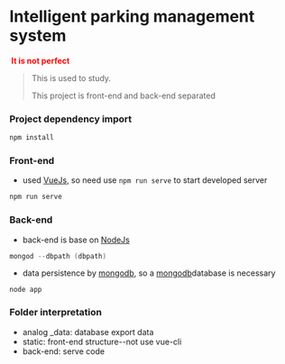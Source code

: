 # Intelligent parking management system

<span style="color: red;font-weight: 700; text-aglin: center;"> It is not perfect</span>

> This is used to study. 
>
> This project is front-end and back-end separated

### Project dependency import

```powershell
npm install
```

### Front-end

- used [VueJs](https://cn.vuejs.org), so need use ```npm run serve``` to start developed server

```powershell
npm run serve
```



### Back-end

- back-end is base on [NodeJs](https://nodejs.org)

```powershell
mongod --dbpath (dbpath)
```

- data persistence by [mongodb](https://www.mongodb.com/), so a  [mongodb](https://www.mongodb.com/)database is necessary

```po
node app
```

### Folder interpretation

- analog _data: database export data
- static: front-end structure--not use vue-cli
- back-end: serve code